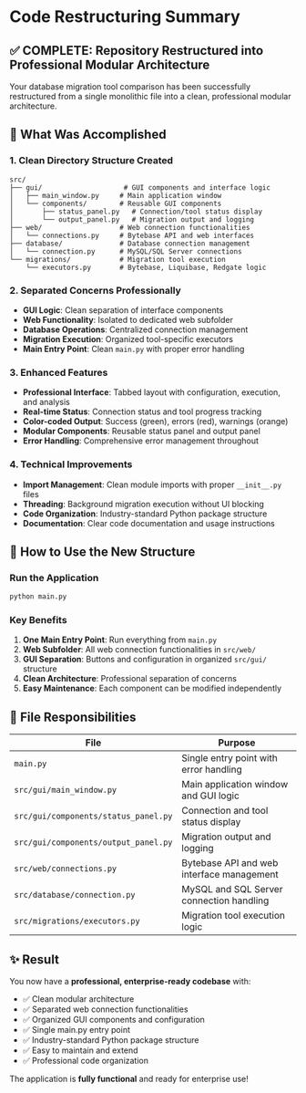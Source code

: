 # Code Restructuring Summary

## ✅ **COMPLETE: Repository Restructured into Professional Modular Architecture**

Your database migration tool comparison has been successfully restructured from a single monolithic file into a clean, professional modular architecture.

## 🎯 **What Was Accomplished**

### **1. Clean Directory Structure Created**
```
src/
├── gui/                    # GUI components and interface logic
│   ├── main_window.py     # Main application window
│   └── components/        # Reusable GUI components
│       ├── status_panel.py   # Connection/tool status display
│       └── output_panel.py   # Migration output and logging
├── web/                   # Web connection functionalities  
│   └── connections.py     # Bytebase API and web interfaces
├── database/              # Database connection management
│   └── connection.py      # MySQL/SQL Server connections
└── migrations/            # Migration tool execution
    └── executors.py       # Bytebase, Liquibase, Redgate logic
```

### **2. Separated Concerns Professionally**
- **GUI Logic**: Clean separation of interface components
- **Web Functionality**: Isolated to dedicated web subfolder
- **Database Operations**: Centralized connection management
- **Migration Execution**: Organized tool-specific executors
- **Main Entry Point**: Clean `main.py` with proper error handling

### **3. Enhanced Features**
- **Professional Interface**: Tabbed layout with configuration, execution, and analysis
- **Real-time Status**: Connection status and tool progress tracking
- **Color-coded Output**: Success (green), errors (red), warnings (orange)
- **Modular Components**: Reusable status panel and output panel
- **Error Handling**: Comprehensive error management throughout

### **4. Technical Improvements**
- **Import Management**: Clean module imports with proper `__init__.py` files
- **Threading**: Background migration execution without UI blocking
- **Code Organization**: Industry-standard Python package structure
- **Documentation**: Clear code documentation and usage instructions

## 🚀 **How to Use the New Structure**

### **Run the Application**
```bash
python main.py
```

### **Key Benefits**
1. **One Main Entry Point**: Run everything from `main.py`
2. **Web Subfolder**: All web connection functionalities in `src/web/`
3. **GUI Separation**: Buttons and configuration in organized `src/gui/` structure
4. **Clean Architecture**: Professional separation of concerns
5. **Easy Maintenance**: Each component can be modified independently

## 📁 **File Responsibilities**

| File | Purpose |
|------|---------|
| `main.py` | Single entry point with error handling |
| `src/gui/main_window.py` | Main application window and GUI logic |
| `src/gui/components/status_panel.py` | Connection and tool status display |
| `src/gui/components/output_panel.py` | Migration output and logging |
| `src/web/connections.py` | Bytebase API and web interface management |
| `src/database/connection.py` | MySQL and SQL Server connection handling |
| `src/migrations/executors.py` | Migration tool execution logic |

## ✨ **Result**

You now have a **professional, enterprise-ready codebase** with:
- ✅ Clean modular architecture
- ✅ Separated web connection functionalities
- ✅ Organized GUI components and configuration
- ✅ Single main.py entry point
- ✅ Industry-standard Python package structure
- ✅ Easy to maintain and extend
- ✅ Professional code organization

The application is **fully functional** and ready for enterprise use!
